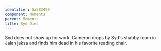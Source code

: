 ```yaml
---
identifier: 5a583499
component: Moments
parent: Moments 
title: Syd Dies
---
```

Syd does not show up for work. Cameron drops by Syd's shabby room in
Jalan jaksa and finds him dead in his favorite reading chair.
